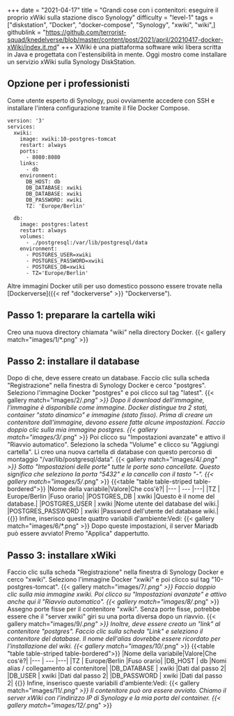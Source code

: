 +++
date = "2021-04-17"
title = "Grandi cose con i contenitori: eseguire il proprio xWiki sulla stazione disco Synology"
difficulty = "level-1"
tags = ["diskstation", "Docker", "docker-compose", "Synology", "xwiki", "wiki",]
githublink = "https://github.com/terrorist-squad/knedelverse/blob/master/content/post/2021/april/20210417-docker-xWiki/index.it.md"
+++
XWiki è una piattaforma software wiki libera scritta in Java e progettata con l'estensibilità in mente. Oggi mostro come installare un servizio xWiki sulla Synology DiskStation.
## Opzione per i professionisti
Come utente esperto di Synology, puoi ovviamente accedere con SSH e installare l'intera configurazione tramite il file Docker Compose.
```
version: '3'
services:
  xwiki:
    image: xwiki:10-postgres-tomcat
    restart: always
    ports:
      - 8080:8080
    links:
      - db
    environment:
      DB_HOST: db
      DB_DATABASE: xwiki
      DB_DATABASE: xwiki
      DB_PASSWORD: xwiki
      TZ: 'Europe/Berlin'

  db:
    image: postgres:latest
    restart: always
    volumes:
      - ./postgresql:/var/lib/postgresql/data
    environment:
      - POSTGRES_USER=xwiki
      - POSTGRES_PASSWORD=xwiki
      - POSTGRES_DB=xwiki
      - TZ='Europe/Berlin'

```
Altre immagini Docker utili per uso domestico possono essere trovate nella [Dockerverse]({{< ref "dockerverse" >}} "Dockerverse").
## Passo 1: preparare la cartella wiki
Creo una nuova directory chiamata "wiki" nella directory Docker.
{{< gallery match="images/1/*.png" >}}

## Passo 2: installare il database
Dopo di che, deve essere creato un database. Faccio clic sulla scheda "Registrazione" nella finestra di Synology Docker e cerco "postgres". Seleziono l'immagine Docker "postgres" e poi clicco sul tag "latest".
{{< gallery match="images/2/*.png" >}}
Dopo il download dell'immagine, l'immagine è disponibile come immagine. Docker distingue tra 2 stati, container "stato dinamico" e immagine (stato fisso). Prima di creare un contenitore dall'immagine, devono essere fatte alcune impostazioni. Faccio doppio clic sulla mia immagine postgres.
{{< gallery match="images/3/*.png" >}}
Poi clicco su "Impostazioni avanzate" e attivo il "Riavvio automatico". Seleziono la scheda "Volume" e clicco su "Aggiungi cartella". Lì creo una nuova cartella di database con questo percorso di montaggio "/var/lib/postgresql/data".
{{< gallery match="images/4/*.png" >}}
Sotto "Impostazioni delle porte" tutte le porte sono cancellate. Questo significa che seleziono la porta "5432" e la cancello con il tasto "-".
{{< gallery match="images/5/*.png" >}}
{{<table "table table-striped table-bordered">}}
|Nome della variabile|Valore|Che cos'è?|
|--- | --- |---|
|TZ	| Europe/Berlin	|Fuso orario|
|POSTGRES_DB	| xwiki |Questo è il nome del database.|
|POSTGRES_USER	| xwiki |Nome utente del database del wiki.|
|POSTGRES_PASSWORD	| xwiki |Password dell'utente del database wiki.|
{{</table>}}
Infine, inserisco queste quattro variabili d'ambiente:Vedi:
{{< gallery match="images/6/*.png" >}}
Dopo queste impostazioni, il server Mariadb può essere avviato! Premo "Applica" dappertutto.
## Passo 3: installare xWiki
Faccio clic sulla scheda "Registrazione" nella finestra di Synology Docker e cerco "xwiki". Seleziono l'immagine Docker "xwiki" e poi clicco sul tag "10-postgres-tomcat".
{{< gallery match="images/7/*.png" >}}
Faccio doppio clic sulla mia immagine xwiki. Poi clicco su "Impostazioni avanzate" e attivo anche qui il "Riavvio automatico".
{{< gallery match="images/8/*.png" >}}
Assegno porte fisse per il contenitore "xwiki". Senza porte fisse, potrebbe essere che il "server xwiki" giri su una porta diversa dopo un riavvio.
{{< gallery match="images/9/*.png" >}}
Inoltre, deve essere creato un "link" al contenitore "postgres". Faccio clic sulla scheda "Link" e seleziono il contenitore del database. Il nome dell'alias dovrebbe essere ricordato per l'installazione del wiki.
{{< gallery match="images/10/*.png" >}}
{{<table "table table-striped table-bordered">}}
|Nome della variabile|Valore|Che cos'è?|
|--- | --- |---|
|TZ |	Europe/Berlin	|Fuso orario|
|DB_HOST	| db |Nomi alias / collegamento al contenitore|
|DB_DATABASE	| xwiki	|Dati dal passo 2|
|DB_USER	| xwiki	|Dati dal passo 2|
|DB_PASSWORD	| xwiki |Dati dal passo 2|
{{</table>}}
Infine, inserisco queste variabili d'ambiente:Vedi:
{{< gallery match="images/11/*.png" >}}
Il contenitore può ora essere avviato. Chiamo il server xWiki con l'indirizzo IP di Synology e la mia porta del container.
{{< gallery match="images/12/*.png" >}}